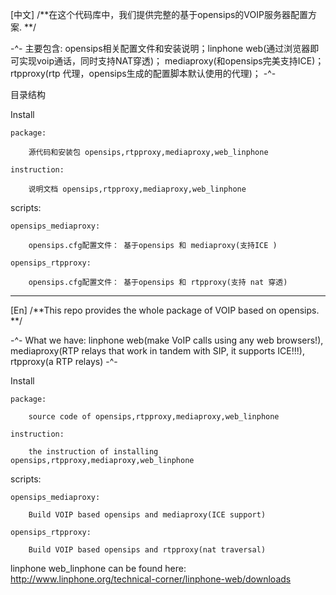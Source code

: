 [中文] /**在这个代码库中，我们提供完整的基于opensips的VOIP服务器配置方案. **/

-^- 主要包含: opensips相关配置文件和安装说明；linphone web(通过浏览器即可实现voip通话，同时支持NAT穿透)； mediaproxy(和opensips完美支持ICE)；rtpproxy(rtp 代理，opensips生成的配置脚本默认使用的代理)； -^-

目录结构

Install

    package:

        源代码和安装包 opensips,rtpproxy,mediaproxy,web_linphone

    instruction: 

        说明文档 opensips,rtpproxy,mediaproxy,web_linphone
        
scripts:

    opensips_mediaproxy:

        opensips.cfg配置文件： 基于opensips 和 mediaproxy(支持ICE )

    opensips_rtpproxy:

        opensips.cfg配置文件： 基于opensips 和 rtpproxy(支持 nat 穿透)
        
        
---------------------------------------------------------------------------------------
[En] /**This repo provides the whole package of VOIP based on opensips. **/

-^- What we have: linphone web(make VoIP calls using any web browsers!), mediaproxy(RTP relays that work in tandem with SIP, it supports ICE!!!), rtpproxy(a RTP relays) -^-


Install

    package:

        source code of opensips,rtpproxy,mediaproxy,web_linphone

    instruction:

        the instruction of installing opensips,rtpproxy,mediaproxy,web_linphone
scripts:

    opensips_mediaproxy:

        Build VOIP based opensips and mediaproxy(ICE support)

    opensips_rtpproxy:

        Build VOIP based opensips and rtpproxy(nat traversal)


linphone web_linphone can be found here: http://www.linphone.org/technical-corner/linphone-web/downloads

